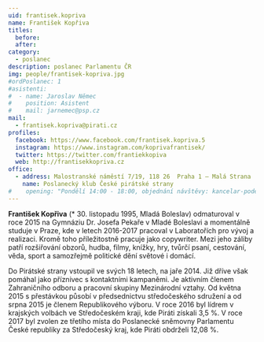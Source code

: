 ```yaml
---
uid: frantisek.kopriva
name: František Kopřiva
titles:
  before: 
  after:
category:
  - poslanec
description: poslanec Parlamentu ČR
img: people/frantisek-kopriva.jpg
#ordPoslanec: 1
#asistenti:
#  - name: Jaroslav Němec
#    position: Asistent
#    mail: jarnemec@psp.cz
mail:
  - frantisek.kopriva@pirati.cz
profiles:
  facebook: https://www.facebook.com/frantisek.kopriva.5
  instagram: https://www.instagram.com/koprivafrantisek/
  twitter: https://twitter.com/frantiekkopiva
  web: http://frantisekkopriva.cz
office:
  - address: Malostranské náměstí 7/19, 118 26  Praha 1 – Malá Strana
    name: Poslanecký klub České pirátské strany
#    opening: "Pondělí 14:00 - 18:00, objednání návštěvy: kancelar-podebrady@pirati.cz nebo 778 111 462. Dne 18. 6. je z pracovních důvodů kancelář mimo provoz."
---
```

**František Kopřiva** (* 30. listopadu 1995, Mladá Boleslav) odmaturoval v roce 2015 na Gymnáziu Dr. Josefa Pekaře v Mladé Boleslavi a momentálně studuje v Praze, kde v letech 2016-2017 pracoval v Laboratořích pro vývoj a realizaci. Kromě toho příležitostně pracuje jako copywriter. Mezi jeho záliby patří rozšiřování obzorů, hudba, filmy, knížky, hry, tvůrčí psaní, cestování, věda, sport a samozřejmě politické dění světové i domácí.

Do Pirátské strany vstoupil ve svých 18 letech, na jaře 2014. Již dříve však pomáhal jako příznivec s kontaktními kampaněmi. Je aktivním členem Zahraničního odboru a pracovní skupiny Mezinárodní vztahy. Od května 2015 s přestávkou působí v předsednictvu středočeského sdružení a od srpna 2015 je členem Republikového výboru. V roce 2016 byl lídrem v krajských volbách ve Středočeském kraji, kde Piráti získali 3,5 %. V roce 2017 byl zvolen ze třetího místa do Poslanecké sněmovny Parlamentu České republiky za Středočeský kraj, kde Piráti obdrželi 12,08 %.

